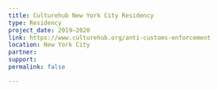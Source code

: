 ```yaml
---
title: Culturehub New York City Residency
type: Residency
project_date: 2019–2020
link: https://www.culturehub.org/anti-customs-enforcement
location: New York City
partner: 
support: 
permalink: false

---
```




<!-- 
<h3>Culturehub New York City Residency</h3>
span class="meta tag">Residency</span>
<span class="meta date">2019–2020</span>
<span class="meta link"><a href="https://www.culturehub.org/anti-customs-enforcement"
        target="_blank">External Page</a></span>
<span class="meta location">New York City</span>
<span class="meta partner"></span>
<span class="meta support"></span> 
                    -->